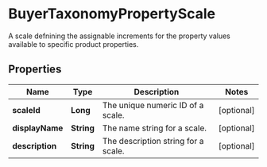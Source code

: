 

# BuyerTaxonomyPropertyScale

A scale defnining the assignable increments for the property values available to specific product properties.

## Properties

Name | Type | Description | Notes
------------ | ------------- | ------------- | -------------
**scaleId** | **Long** | The unique numeric ID of a scale. |  [optional]
**displayName** | **String** | The name string for a scale. |  [optional]
**description** | **String** | The description string for a scale. |  [optional]



